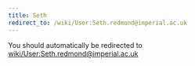 ```yaml
---
title: Seth
redirect_to: /wiki/User:Seth.redmond@imperial.ac.uk
---
```


You should automatically be redirected to [wiki/User:Seth.redmond@imperial.ac.uk](User:Seth.redmond@imperial.ac.uk)
